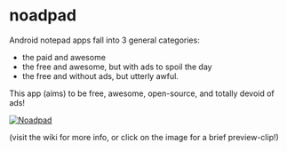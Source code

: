 # noadpad

Android notepad apps fall into 3 general categories:

* the paid and awesome
* the free and awesome, but with ads to spoil the day
* the free and without ads, but utterly awful.

This app (aims) to be free, awesome, open-source, and totally devoid of ads!




[![Noadpad](https://github.com/aiman-al-masoud/noadpadlight/blob/master/app/src/main/res/mipmap-xxxhdpi/ic_launcher_foreground.png
)](https://www.youtube.com/watch?v=mY2VOzTDQ_c)

(visit the wiki for more info, or click on the image for a brief preview-clip!)
